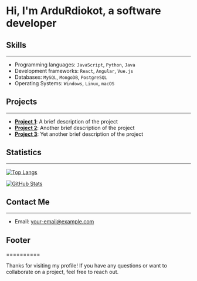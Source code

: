 
# Hi, I'm ArduRdiokot, a software developer 

## Skills
----------

* Programming languages: `JavaScript`, `Python`, `Java`
* Development frameworks: `React`, `Angular`, `Vue.js`
* Databases: `MySQL`, `MongoDB`, `PostgreSQL`
* Operating Systems: `Windows`, `Linux`, `macOS`

## Projects
------------

* [**Project 1**](https://github.com/your-username/project-1): A brief description of the project
* [**Project 2**](https://github.com/your-username/project-2): Another brief description of the project
* [**Project 3**](https://github.com/your-username/project-3): Yet another brief description of the project

## Statistics
--------------

[![Top Langs](https://github-readme-stats.vercel.app/api/top-langs/?username=your-username&layout=compact)](https://github.com/ArduRadioKot)

[![GitHub Stats](https://github-readme-stats.vercel.app/api?username=your-username&show_icons=true)](https://github.com/ArduRadioKot)

## Contact Me
--------------

* Email: [your-email@example.com](mailto:your-email@example.com)

## Footer
==========

Thanks for visiting my profile! If you have any questions or want to collaborate on a project, feel free to reach out.
